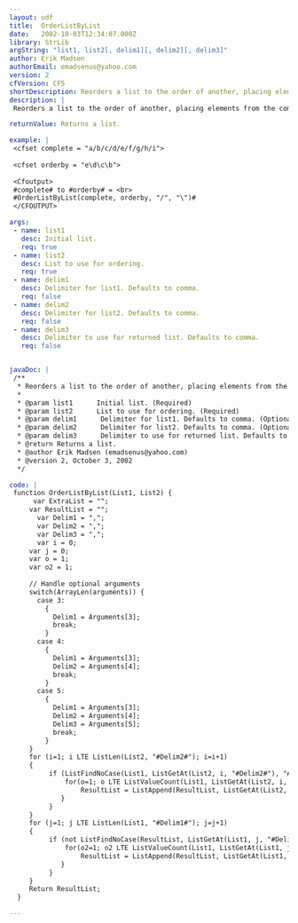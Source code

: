 ```yaml
---
layout: udf
title:  OrderListByList
date:   2002-10-03T12:34:07.000Z
library: StrLib
argString: "list1, list2[, delim1][, delim2][, delim3]"
author: Erik Madsen
authorEmail: emadsenus@yahoo.com
version: 2
cfVersion: CF5
shortDescription: Reorders a list to the order of another, placing elements from the complete list not found in the second at the end of the reordered list.
description: |
 Reorders a list to the order of another, placing elements from the complete list not found in the second at the end of the reordered list.

returnValue: Returns a list.

example: |
 <cfset complete = "a/b/c/d/e/f/g/h/i">
 
 <cfset orderby = "e\d\c\b">
 
 <Cfoutput>
 #complete# to #orderby# = <br>
 #OrderListByList(complete, orderby, "/", "\")#
 </CFOUTPUT>

args:
 - name: list1
   desc: Initial list.
   req: true
 - name: list2
   desc: List to use for ordering.
   req: true
 - name: delim1
   desc: Delimiter for list1. Defaults to comma.
   req: false
 - name: delim2
   desc: Delimiter for list2. Defaults to comma.
   req: false
 - name: delim3
   desc: Delimiter to use for returned list. Defaults to comma.
   req: false


javaDoc: |
 /**
  * Reorders a list to the order of another, placing elements from the complete list not found in the second at the end of the reordered list.
  * 
  * @param list1      Initial list. (Required)
  * @param list2      List to use for ordering. (Required)
  * @param delim1      Delimiter for list1. Defaults to comma. (Optional)
  * @param delim2      Delimiter for list2. Defaults to comma. (Optional)
  * @param delim3      Delimiter to use for returned list. Defaults to comma. (Optional)
  * @return Returns a list. 
  * @author Erik Madsen (emadsenus@yahoo.com) 
  * @version 2, October 3, 2002 
  */

code: |
 function OrderListByList(List1, List2) {
      var ExtraList = "";
     var ResultList = "";
       var Delim1 = ",";
       var Delim2 = ",";
       var Delim3 = ",";
       var i = 0;
     var j = 0;
     var o = 1;
     var o2 = 1;
     
     // Handle optional arguments
     switch(ArrayLen(arguments)) {
       case 3:
         {
           Delim1 = Arguments[3];
           break;
         }
       case 4:
         {
           Delim1 = Arguments[3];
           Delim2 = Arguments[4];
           break;
         }
       case 5:
         {
           Delim1 = Arguments[3];
           Delim2 = Arguments[4];          
           Delim3 = Arguments[5];
           break;
         }        
     }
     for (i=1; i LTE ListLen(List2, "#Delim2#"); i=i+1)
     {
          if (ListFindNoCase(List1, ListGetAt(List2, i, "#Delim2#"), "#Delim1#")){
              for(o=1; o LTE ListValueCount(List1, ListGetAt(List2, i, "#Delim2#") , "#Delim1#"); o=o+1){
                  ResultList = ListAppend(ResultList, ListGetAt(List2, i, "#Delim2#"), "#Delim3#");
             }
          }
     }
     for (j=1; j LTE ListLen(List1, "#Delim1#"); j=j+1)
     {
          if (not ListFindNoCase(ResultList, ListGetAt(List1, j, "#Delim1#"), "#Delim3#")){
              for(o2=1; o2 LTE ListValueCount(List1, ListGetAt(List1, j, "#Delim1#") , "#Delim1#"); o2=o2+1){
                  ResultList = ListAppend(ResultList, ListGetAt(List1, j, "#Delim1#"), "#Delim3#");
             }
          }
     }
     Return ResultList;
  }

---
```


